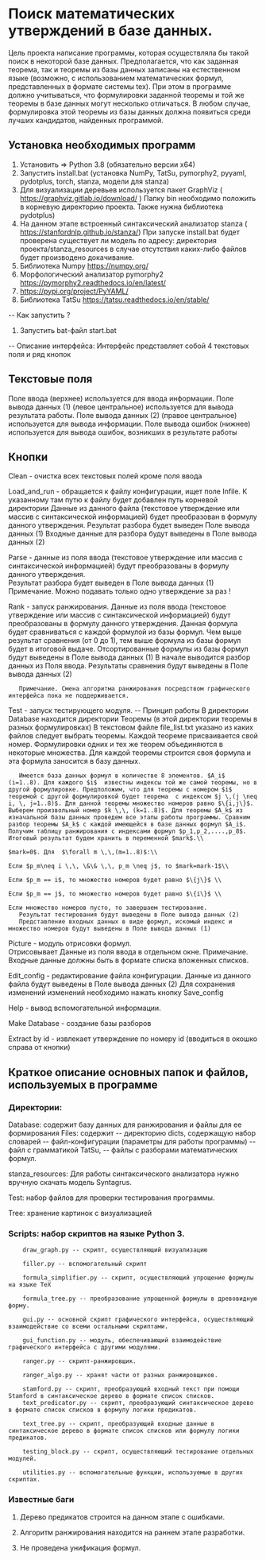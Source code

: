 # Поиск математических утверждений в базе данных.

Цель проекта написание программы, которая осуществляла бы такой поиск в некоторой базе данных. Предполагается, что как заданная теорема, так и теоремы из базы данных записаны на естественном языке (возможно, с использованием математических формул, представленных в формате системы tex). При этом в программе должно учитываться, что формулировки заданной теоремы и той же теоремы в базе данных могут несколько отличаться. В любом случае, формулировка этой теоремы из базы данных должна появиться среди лучших кандидатов, найденных программой.

## Установка необходимых программ
1. Установить => Python 3.8 (обязательно версии x64)
2. Запустить install.bat (установка NumPy, TatSu, pymorphy2, pyyaml, pydotplus, torch, stanza, модели для stanza)
3. Для визуализации деревьев используется пакет GraphViz ( https://graphviz.gitlab.io/download/ )
   Папку bin необходимо положить в корневую директорию проекта. Также нужна библиотека pydotplus)
4. На данном этапе встроенный синтаксический анализатор stanza ( https://stanfordnlp.github.io/stanza/)
   При запуске install.bat будет проверена существует ли модель по адресу: директория проекта/stanza_resources в случае отсутствия каких-либо файлов будет производено докачивание.
5. Библиотека Numpy https://numpy.org/
6. Морфологический анализатор pymorphy2 https://pymorphy2.readthedocs.io/en/latest/
7. https://pypi.org/project/PyYAML/
8. Библиотека TatSu https://tatsu.readthedocs.io/en/stable/

-- Как запустить ?
1. Запустить bat-файл start.bat

-- Описание интерфейса:
   Интерфейс представляет собой 4 текстовых поля и ряд кнопок
   
## Текстовые поля 
Поле ввода (верхнее) используется для ввода информации.
Поле вывода данных (1) (левое центральное) используется для вывода результата работы.
Поле вывода данных (2) (правое центральное) используется для вывода информации.
Поле вывода ошибок (нижнее) используется для вывода ошибок, возникших в результате работы

## Кнопки 

Clean - очистка всех текстовых полей кроме поля ввода

Load_and_run - обращается к файлу конфигурации, ищет поле Infile. К указанному там путю к файлу будет добавлен путь корневой директории
			 Данные из данного файла (текстовое утверждение или массив с синтаксической информацией) будет преобразован в формулу данного утверждения.
			 Результат разбора будет выведен Поле вывода данных (1)
			 Входные данные для разбора будут выведены в Поле вывода данных (2)
			 
Parse - данные из поля ввода (текстовое утверждение или массив с синтаксической информацией) будут преобразованы в формулу данного утверждения.	 
		Результат разбора будет выведен в Поле вывода данных (1)	 
		Примечание. Можно подавать только одно утверждение за раз !

Rank - запуск ранжирования. 
	   Данные из поля ввода (текстовое утверждение или массив с синтаксической информацией) будут преобразованы 
	   в формулу данного утверждения. Данная формула будет сравниваться с каждой формулой из базы формул. 
	   Чем выше результат сравнения (от 0 до 1), тем выше формула из базы формул будет в итоговой выдаче.
	   Отсортированные формулы из базы формул будут выведены в Поле вывода данных (1)
	   В начале выводится разбор данных из Поля ввода.
	   Результаты сравнения будут выведены в Поле вывода данных (2)
	   
	   Примечание. Смена алгоритма ранжирования посредством графического интерфейса пока не поддерживается.

Test - запуск тестирующего модуля.
	   -- Принцип работы 
	   В директории Database находится директории Теоремы (в этой директории теоремы в разных формулировках)
		  В текстовом файле file_list.txt указано из каких файлов следует выбрать теоремы.
		  Каждой теореме присваивается свой номер. Формулировки одних и тех же теорем объединяются в некоторые множества.
		  Для каждой теоремы строится своя формула и эта формула заносится в базу данных.
		  
	   Имеется база данных формул в количестве 8 элементов. $A_i$ (i=1..8). Для каждого $i$  известны индексы той же самой теоремы, но в другой формулировке. Предположим, что для теоремы с номером $i$ теоремой с другой формулировкой будет теорема  с индексом $j \,(j \neq i, \, j=1..8)$. Для данной теоремы множество номеров равно $\{i,j\}$. Выберем произвольный номер $k \,\, (k=1..8)$. Для теоремы $A_k$ из изначальной базы данных проведем все этапы работы программы. Сравним разбор теоремы $A_k$ с каждой имеющейся в базе данных формул $A_i$. Получим таблицу ранжирования с индексами формул $p_1,p_2,....,p_8$. Итоговый результат будем хранить в переменной $mark$.\\

	$mark=0$. Для  $\forall m \,\,(m=1..8)$:\\

	Если $p_m\neq i \,\, \&\& \,\, p_m \neq j$, то $mark=mark-1$\\

	Если $p_m == i$, то множество номеров будет равно $\{j\}$ \\	

	Если $p_m == j$, то множество номеров будет равно $\{i\}$ \\

	Если множество номеров пусто, то завершаем тестирование.
	   Результат тестирования будут выведены в Поле вывода данных (2)
	   Представление входных данных в виде формул, искомый индекс и множество номеров будут выведены в Поле вывода данных (1)
	   
Picture - модуль отрисовки формул.   
	  Отрисовывает Данные из поля ввода в отдельном окне.
	  Примечание. Входные данные должны быть в формате списка вложенных списков.

Edit_config - редактирование файла конфигурации. Данные из данного файла будут выведены в Поле вывода данных (2)
	Для сохранения изменений изменений необходимо нажать кнопку Save_config
	
Help - вывод вспомогательной информации.

Make Database - создание базы разборов

Extract by id - извлекает утверждение по номеру id (вводиться в окошко справа от кнопки)
		  
## Краткое описание основных папок и файлов, используемых в программе 

### Директории:

Database: содержит базу данных для ранжирования и файлы для ее формирования
Files: содержит
		   -- директорию dicts, содержащую набор словарей
		   -- файл-конфигурации (параметры для работы программы)
		   -- файл с грамматикой TatSu, 
		   -- файлы с разборами математических формул.

stanza_resources: Для работы синтаксического анализатора нужно вручную скачать модель Syntagrus. 

Test: набор файлов для проверки тестирования программы.

Tree: хранение картинок с визуализацией
    
### Scripts: набор скриптов на языке Python 3.
		draw_graph.py -- скрипт, осуществляющий визуализацию
		
		filler.py -- вспомогательный скрипт
		
		formula_simplifier.py -- скрипт, осуществляющий упрощение формулы на языке TeX
		
		formula_tree.py -- преобразование упрощенной формулы в древовидную форму.
		
		gui.py -- основной скрипт графического интерфейса, осуществляющий взаимодействие со всеми остальными скриптами.
		
		gui_function.py -- модуль, обеспечивающий взаимодействие графического интерфейса с другими модулями.
		
		ranger.py -- скрипт-ранжировщик.
		
		ranger_algo.py -- хранят части от разных ранжировщиков.
		
		stamford.py -- скрипт, преобразующий входный текст при помощи Stamford в синтаксическое дерево в формате список списков.
		text_predicator.py -- скрипт, преобразующий синтаксическое дерево в формате список списков в формулу логики предикатов.
		
		text_tree.py -- скрипт, преобразующий входные данные в синтаксическое дерево в формате список списков или формулу логики предикатов.
		
		testing_block.py -- скрипт, осуществляющий тестирование отдельных модулей.
		
		utilities.py -- вспомогательные функции, используемые в других скриптах.

    
### Известные баги

1. Дерево предикатов строится на данном этапе с ошибками.

2. Алгоритм ранжирования находится на раннем этапе разработки.

3. Не проведена унификация формул.

